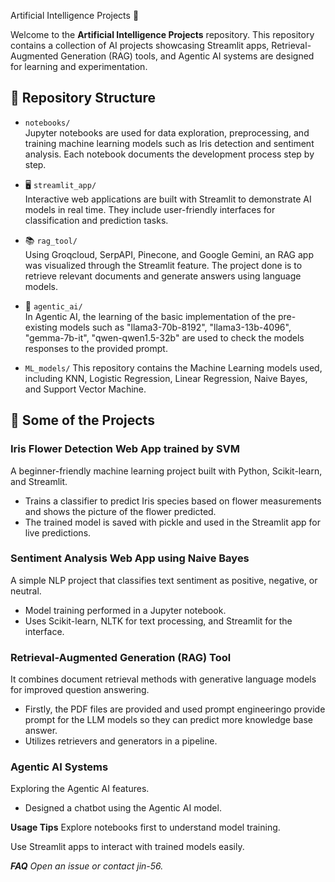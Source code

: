 Artificial Intelligence Projects 🤖

Welcome to the **Artificial Intelligence Projects** repository.
This repository contains a collection of AI projects showcasing Streamlit apps, Retrieval-Augmented Generation (RAG) tools, and Agentic AI systems are designed for learning and experimentation.


## 📂 Repository Structure

- `notebooks/`  
  Jupyter notebooks are used for data exploration, preprocessing, and training machine learning models such as Iris detection and sentiment analysis. Each notebook documents the development process step by step.

- 🖥️ `streamlit_app/`  
  Interactive web applications are built with Streamlit to demonstrate AI models in real time. They include user-friendly interfaces for classification and prediction tasks.

- 📚 `rag_tool/`  
  Using Groqcloud, SerpAPI, Pinecone, and Google Gemini, an RAG app was visualized through the Streamlit feature. The project done is to retrieve relevant documents and generate answers using language models.

- 🤖 `agentic_ai/`  
  In Agentic AI, the learning of the basic implementation of the pre-existing models such as "llama3-70b-8192", "llama3-13b-4096", "gemma-7b-it", "qwen-qwen1.5-32b" are used to check the models responses to the provided prompt.
  
- `ML_models/`
  This repository contains the Machine Learning models used, including KNN, Logistic Regression, Linear Regression, Naive Bayes, and Support Vector Machine.
  

## 📝 Some of the Projects

### Iris Flower Detection Web App trained by SVM

A beginner-friendly machine learning project built with Python, Scikit-learn, and Streamlit.  
- Trains a classifier to predict Iris species based on flower measurements and shows the picture of the flower predicted.  
- The trained model is saved with pickle and used in the Streamlit app for live predictions.

### Sentiment Analysis Web App using Naive Bayes

A simple NLP project that classifies text sentiment as positive, negative, or neutral.  
- Model training performed in a Jupyter notebook.  
- Uses Scikit-learn, NLTK for text processing, and Streamlit for the interface.

### Retrieval-Augmented Generation (RAG) Tool

It combines document retrieval methods with generative language models for improved question answering.  
- Firstly, the PDF files are provided and used prompt engineeringo provide prompt for the LLM models so they can predict more knowledge base answer.  
- Utilizes retrievers and generators in a pipeline.

### Agentic AI Systems

Exploring the Agentic AI features.  
- Designed a chatbot using the Agentic AI model.


**Usage Tips**
Explore notebooks first to understand model training.

Use Streamlit apps to interact with trained models easily.

 ***FAQ***
 _Open an issue or contact jin-56._
  
